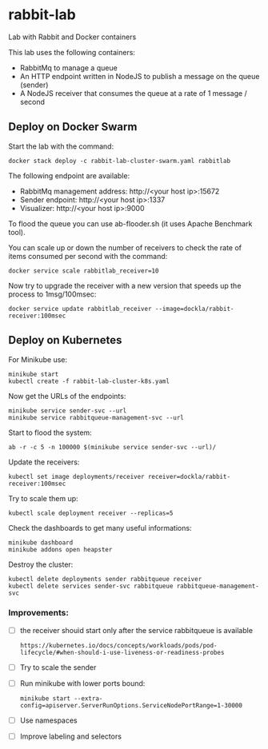 # rabbit-lab
Lab with Rabbit and Docker containers

This lab uses the following containers:

- RabbitMq to manage a queue
- An HTTP endpoint written in NodeJS to publish a message on the queue (sender)
- A NodeJS receiver that consumes the queue at a rate of 1 message / second

## Deploy on Docker Swarm

Start the lab with the command:

```
docker stack deploy -c rabbit-lab-cluster-swarm.yaml rabbitlab
```

The following endpoint are available:

- RabbitMq management address:  http://&lt;your host ip&gt;:15672
- Sender endpoint:              http://&lt;your host ip&gt;:1337
- Visualizer:                   http://&lt;your host ip&gt;:9000

To flood the queue you can use ab-flooder.sh (it uses Apache Benchmark tool).

You can scale up or down the number of receivers to check the rate of items consumed per second with the command:

```
docker service scale rabbitlab_receiver=10
```
Now try to upgrade the receiver with a new version that speeds up the process to 1msg/100msec:

```
docker service update rabbitlab_receiver --image=dockla/rabbit-receiver:100msec
```

## Deploy on Kubernetes

For Minikube use:

```
minikube start
kubectl create -f rabbit-lab-cluster-k8s.yaml
```

Now get the URLs of the endpoints:

```
minikube service sender-svc --url
minikube service rabbitqueue-management-svc --url
```

Start to flood the system:

```
ab -r -c 5 -n 100000 $(minikube service sender-svc --url)/
```

Update the receivers:

```
kubectl set image deployments/receiver receiver=dockla/rabbit-receiver:100msec
```

Try to scale them up:

```
kubectl scale deployment receiver --replicas=5
```

Check the dashboards to get many useful informations:

```
minikube dashboard
minikube addons open heapster
```

Destroy the cluster:

```
kubectl delete deployments sender rabbitqueue receiver
kubectl delete services sender-svc rabbitqueue rabbitqueue-management-svc
```

### Improvements:

- [ ] the receiver shouìd start only after the service rabbitqueue is available

      https://kubernetes.io/docs/concepts/workloads/pods/pod-lifecycle/#when-should-i-use-liveness-or-readiness-probes
- [ ] Try to scale the sender
- [ ] Run minikube with lower ports bound:

      minikube start --extra-config=apiserver.ServerRunOptions.ServiceNodePortRange=1-30000
- [ ] Use namespaces
- [ ] Improve labeling and selectors
